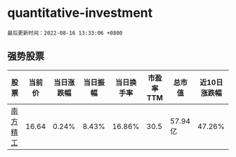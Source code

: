 # quantitative-investment

`最后更新时间：2022-08-16 13:33:06 +0800`

## 强势股票

|股票|当前价|当日涨跌幅|当日振幅|当日换手率|市盈率TTM|总市值|近10日涨跌幅|
|----|----|----|----|----|----|----|----|
|[南方精工](https://xueqiu.com/S/SZ002553)|16.64|0.24%|8.43%|16.86%|30.5|57.94亿|47.26%|

